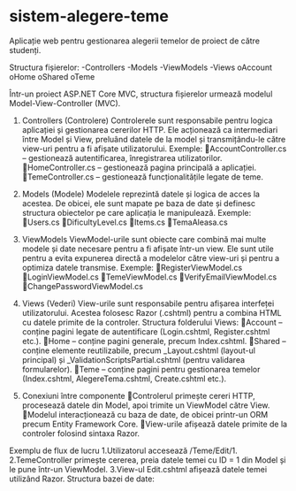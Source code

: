 # sistem-alegere-teme
Aplicație web pentru gestionarea alegerii temelor de proiect de către studenți.

Structura fișierelor:
-Controllers
-Models
-ViewModels
-Views
oAccount
oHome
oShared
oTeme

Într-un proiect ASP.NET Core MVC, structura fișierelor urmează modelul Model-View-Controller (MVC).

1. Controllers (Controlere)
Controlerele sunt responsabile pentru logica aplicației și gestionarea cererilor HTTP. Ele acționează ca intermediari între Model și View, preluând datele de la model și transmițându-le către view-uri pentru a fi afișate utilizatorului.
Exemple:
AccountController.cs – gestionează autentificarea, înregistrarea utilizatorilor.
HomeController.cs – gestionează pagina principală a aplicației.
TemeController.cs – gestionează funcționalitățile legate de teme.

2. Models (Modele)
Modelele reprezintă datele și logica de acces la acestea. De obicei, ele sunt mapate pe baza de date și definesc structura obiectelor pe care aplicația le manipulează.
Exemple:
Users.cs
DificultyLevel.cs
Items.cs
TemaAleasa.cs

3. ViewModels
ViewModel-urile sunt obiecte care combină mai multe modele și date necesare pentru a fi afișate într-un view. Ele sunt utile pentru a evita expunerea directă a modelelor către view-uri și pentru a optimiza datele transmise.
Exemple:
RegisterViewModel.cs 
LoginViewModel.cs 
TemeViewModel.cs 
VerifyEmailViewModel.cs 
ChangePasswordViewModel.cs 

4. Views (Vederi)
View-urile sunt responsabile pentru afișarea interfeței utilizatorului. Acestea folosesc Razor (.cshtml) pentru a combina HTML cu datele primite de la controler.
Structura folderului Views:
Account – conține pagini legate de autentificare (Login.cshtml, Register.cshtml etc.).
Home – conține pagini generale, precum Index.cshtml.
Shared – conține elemente reutilizabile, precum _Layout.cshtml (layout-ul principal) și _ValidationScriptsPartial.cshtml (pentru validarea formularelor).
Teme – conține pagini pentru gestionarea temelor (Index.cshtml, AlegereTema.cshtml, Create.cshtml etc.).

5. Conexiuni între componente
Controlerul primește cereri HTTP, procesează datele din Model, apoi trimite un ViewModel către View.
Modelul interacționează cu baza de date, de obicei printr-un ORM precum Entity Framework Core.
View-urile afișează datele primite de la controler folosind sintaxa Razor.

Exemplu de flux de lucru
1.Utilizatorul accesează /Teme/Edit/1.
2.TemeController primește cererea, preia datele temei cu ID = 1 din Model și le pune într-un ViewModel.
3.View-ul Edit.cshtml afișează datele temei utilizând Razor.
Structura bazei de date:

